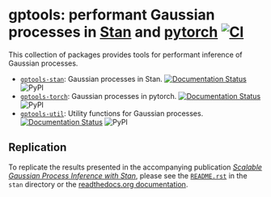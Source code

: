 # gptools: performant Gaussian processes in [Stan](https://mc-stan.org) and [pytorch](https://pytorch.org) [![CI](https://github.com/onnela-lab/gptools/actions/workflows/main.yml/badge.svg)](https://github.com/onnela-lab/gptools/actions/workflows/main.yml)

This collection of packages provides tools for performant inference of Gaussian processes.

- [`gptools-stan`](stan): Gaussian processes in Stan. [![Documentation Status](https://readthedocs.org/projects/gptools-stan/badge/?version=latest)](https://gptools-stan.readthedocs.io/en/latest/?badge=latest) ![PyPI](https://img.shields.io/pypi/v/gptools-stan)
- [`gptools-torch`](torch): Gaussian processes in pytorch. [![Documentation Status](https://readthedocs.org/projects/gptools-torch/badge/?version=latest)](https://gptools-torch.readthedocs.io/en/latest/?badge=latest) ![PyPI](https://img.shields.io/pypi/v/gptools-torch)
- [`gptools-util`](util): Utility functions for Gaussian processes. [![Documentation Status](https://readthedocs.org/projects/gptools-util/badge/?version=latest)](https://gptools-util.readthedocs.io/en/latest/?badge=latest) ![PyPI](https://img.shields.io/pypi/v/gptools-util)

## Replication

To replicate the results presented in the accompanying publication [*Scalable Gaussian Process Inference with Stan*](https://doi.org/10.48550/arXiv.2301.08836), please see the [`README.rst`](stan/README.rst) in the `stan` directory or the [readthedocs.org documentation](https://gptools-stan.readthedocs.io/en/latest/README.html#reproducing-results-from-the-accompanying-publication).
